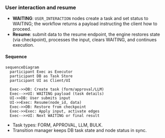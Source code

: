 ### User interaction and resume

- **WAITING**: `USER_INTERACTION` nodes create a task and set status to WAITING; the workflow returns a payload instructing the client how to proceed.
- **Resume**: submit data to the resume endpoint, the engine restores state (via checkpoint), processes the input, clears WAITING, and continues execution.

#### Sequence
```mermaid
sequenceDiagram
  participant Exec as Executor
  participant DB as Task Store
  participant UI as Client/UI

  Exec->>DB: Create task (form/approval/LLM)
  Exec-->>UI: WAITING payload (task details)
  UI->>DB: User submits input
  UI->>Exec: Resume(node_id, data)
  Exec->>DB: Restore from checkpoint
  Exec->>Exec: Apply input, activate edges
  Exec-->>UI: Next WAITING or final result
```

- Task types: FORM, APPROVAL, LLM, BULK.
- Transition manager keeps DB task state and node status in sync.
